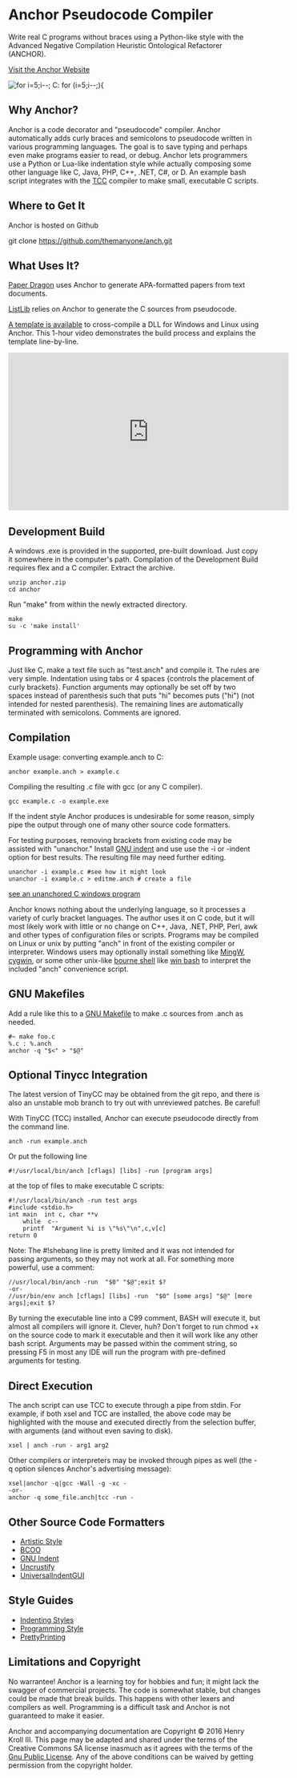 # Anchor Pseudocode Compiler

Write real C programs without braces using a Python-like style with the Advanced Negative Compilation Heuristic Ontological Refactorer (ANCHOR).

[Visit the Anchor Website](http://anch.org/anchor.html)

<img src="http://anch.org/images/anchorcode.gif" alt="for i=5;i--; C: for (i=5;i--;){" title="A new style of C"></a>

## Why Anchor?

Anchor is a code decorator and "pseudocode" compiler. Anchor automatically adds curly braces and semicolons to pseudocode written in various programming languages. The goal is to save typing and perhaps even make programs easier to read, or debug. Anchor lets programmers use a Python or Lua-like indentation style while actually composing some other language like C, Java, PHP, C++, .NET, C#, or D. An example bash script integrates with the [TCC](http://bellard.org/tcc/) compiler to make small, executable C scripts.

##  Where to Get It

Anchor is hosted on Github

git clone https://github.com/themanyone/anch.git

## What Uses It?

[Paper Dragon](http://anch.org/pd.html) uses Anchor to generate APA-formatted papers from text documents.

[ListLib](https://github.com/themanyone/listlib) relies on Anchor to generate the C sources from pseudocode.

[A template is available](https://anch.org/downloads/dll-crossbuild-template.zip) to cross-compile a DLL for Windows and Linux using Anchor. This 1-hour video demonstrates the build process and explains the template line-by-line.

<iframe width="560" height="315" src="https://www.youtube.com/embed/K_xeRN_yGIw" frameborder="0" allowfullscreen></iframe>

## Development Build

A windows .exe is provided in the supported, pre-built download. Just copy it somewhere in the computer's path. Compilation of the Development Build requires flex and a C compiler. Extract the archive.
```
unzip anchor.zip
cd anchor
```
Run "make" from within the newly extracted directory.
```
make
su -c 'make install'
```
## Programming with Anchor

Just like C, make a text file such as "test.anch" and compile it. The rules are very simple. Indentation using tabs or 4 spaces {controls the placement of curly brackets}. Function arguments may optionally be set off by two spaces instead of parenthesis such that puts "hi" becomes puts ("hi") (not intended for nested parenthesis). The remaining lines are automatically terminated with semicolons. Comments are ignored.

## Compilation

Example usage: converting example.anch to C:
```
anchor example.anch > example.c
```
Compiling the resulting .c file with gcc (or any C compiler).

```
gcc example.c -o example.exe
```
If the indent style Anchor produces is undesirable for some reason, simply pipe the output through one of many other source code formatters.

For testing purposes, removing brackets from existing code may be assisted with "unanchor." Install [GNU indent](http://www.gnu.org/software/indent/) and use use the -i or -indent option for best results. The resulting file may need further editing.

```
unanchor -i example.c #see how it might look
unanchor -i example.c > editme.anch # create a file
```

[see an unanchored C windows program](http://anch.org/windows.a.html)

Anchor knows nothing about the underlying language, so it processes a variety of curly bracket languages. The author uses it on C code, but it will most likely work with little or no change on C++, Java, .NET, PHP, Perl, awk and other types of configuration files or scripts. Programs may be compiled on Linux or unix by putting "anch" in front of the existing compiler or interpreter. Windows users may optionally install something like [MingW](http://sourceforge.net/projects/mingw/files/), [cygwin](http://www.cygwin.com/), or some other unix-like [bourne shell](http://en.wikipedia.org/wiki/Bourne_shell) like [win bash](http://win-bash.sourceforge.net/) to interpret the included "anch" convenience script.

## GNU Makefiles

Add a rule like this to a [GNU Makefile](http://www.gnu.org/software/make/manual/make.html) to make .c sources from .anch as needed.

```
#~ make foo.c
%.c : %.anch
anchor -q "$<" > "$@"
```

## Optional Tinycc Integration

The latest version of TinyCC may be obtained from the git repo, and there is also an unstable mob branch to try out with unreviewed patches. Be careful!

With TinyCC (TCC) installed, Anchor can execute pseudocode directly from the command line.

```
anch -run example.anch
```

Or put the following line

```
#!/usr/local/bin/anch [cflags] [libs] -run [program args]
```

at the top of files to make executable C scripts:
```
#!/usr/local/bin/anch -run test args
#include <stdio.h>
int main  int c, char **v
    while  c--
    printf  "Argument %i is \"%s\"\n",c,v[c]
return 0
```
Note: The #!shebang line is pretty limited and it was not intended for passing arguments, so they may not work at all. For something more powerful, use a comment:

```
//usr/local/bin/anch -run  "$0" "$@";exit $?
-or-
//usr/bin/env anch [cflags] [libs] -run  "$0" [some args] "$@" [more 
args];exit $?
```

By turning the executable line into a C99 comment, BASH will execute it, but almost all compilers will ignore it. Clever, huh? Don't forget to run chmod +x on the source code to mark it executable and then it will work like any other bash script. Arguments may be passed within the comment string, so pressing F5 in most any IDE will run the program with pre-defined arguments for testing.

## Direct Execution

The anch script can use TCC to execute through a pipe from stdin. For example, if both xsel and TCC are installed, the above code may be highlighted with the mouse and executed directly from the selection buffer, with arguments (and without even saving to disk).

```
xsel | anch -run - arg1 arg2
```

Other compilers or interpreters may be invoked through pipes as well (the -q option silences Anchor's advertising message):

```
xsel|anchor -q|gcc -Wall -g -xc -
-or-
anchor -q some_file.anch|tcc -run -
```

## Other Source Code Formatters

* [Artistic Style](http://astyle.sourceforge.net/)
* [BCOO](http://invisible-island.net/bcpp/)
* [GNU Indent](http://www.gnu.org/software/indent/)
* [Uncrustify](http://uncrustify.sourceforge.net/)
* [UniversalIndentGUI](http://universalindent.sourceforge.net/)

## Style Guides

* [Indenting Styles](http://en.wikipedia.org/wiki/Indent_style)
* [Programming Style](http://en.wikipedia.org/wiki/Programming_style)
* [PrettyPrinting](http://en.wikipedia.org/wiki/Prettyprint)

## Limitations and Copyright

No warrantee! Anchor is a learning toy for hobbies and fun; it might lack the swagger of commercial projects. The code is somewhat stable, but changes could be made that break builds. This happens with other lexers and compilers as well. Programming is a difficult task and Anchor is not guaranteed to make it easier.

Anchor and accompanying documentation are Copyright &copy; 2016 Henry Kroll III. This page may be adapted and shared under the terms of the Creative Commons SA license inasmuch as it agrees with the terms of the [Gnu Public License](http://www.gnu.org/licenses/gpl.html). Any of the above conditions can be waived by getting permission from the copyright holder.
